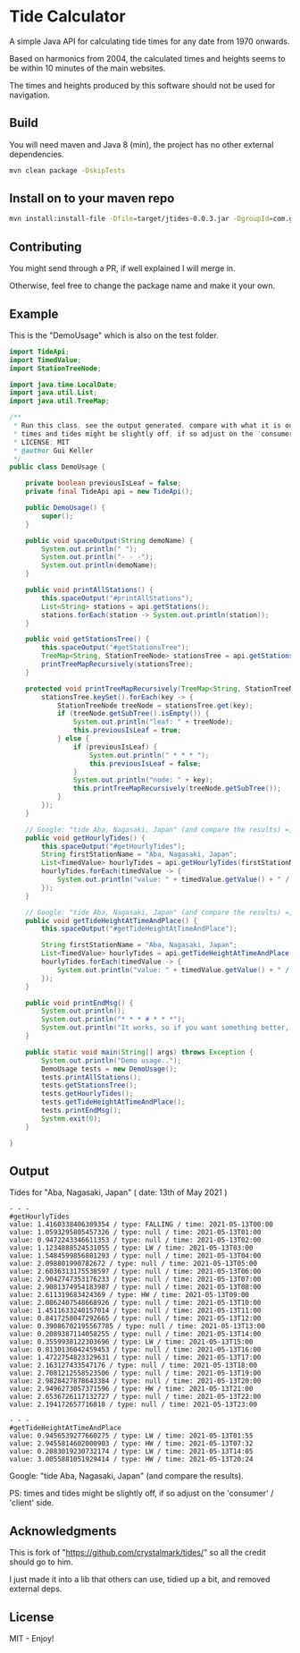 # Tide Calculator

A simple Java API for calculating tide times for any date from 1970 onwards. 

Based on harmonics from 2004, the calculated times and heights seems to be within 10 minutes of the main websites.

The times and heights produced by this software should not be used for navigation.

## Build

You will need maven and Java 8 (min), the project has no other external dependencies.
```bash
mvn clean package -DskipTests
```

## Install on to your maven repo
```bash
mvn install:install-file -Dfile=target/jtides-0.0.3.jar -DgroupId=com.github -DartifactId=jtides -Dversion=0.0.3 -Dpackaging=jar
```

## Contributing

You might send through a PR, if well explained I will merge in.

Otherwise, feel free to change the package name and make it your own.

## Example

This is the "DemoUsage" which is also on the test folder.

```java
import TideApi;
import TimedValue;
import StationTreeNode;

import java.time.LocalDate;
import java.util.List;
import java.util.TreeMap;

/**
 * Run this class, see the output generated, compare with what it is out there (google)
 * times and tides might be slightly off, if so adjust on the 'consumer' / 'client'
 * LICENSE: MIT
 * @author Gui Keller
 */
public class DemoUsage {

    private boolean previousIsLeaf = false;
    private final TideApi api = new TideApi();

    public DemoUsage() {
        super();
    }

    public void spaceOutput(String demoName) {
        System.out.println(" ");
        System.out.println("- - -");
        System.out.println(demoName);
    }

    public void printAllStations() {
        this.spaceOutput("#printAllStations");
        List<String> stations = api.getStations();
        stations.forEach(station -> System.out.println(station));
    }

    public void getStationsTree() {
        this.spaceOutput("#getStationsTree");
        TreeMap<String, StationTreeNode> stationsTree = api.getStationsTree();
        printTreeMapRecursively(stationsTree);
    }

    protected void printTreeMapRecursively(TreeMap<String, StationTreeNode> stationsTree) {
        stationsTree.keySet().forEach(key -> {
            StationTreeNode treeNode = stationsTree.get(key);
            if (treeNode.getSubTree().isEmpty()) {
                System.out.println("leaf: " + treeNode);
                this.previousIsLeaf = true;
            } else {
                if (previousIsLeaf) {
                    System.out.println(" * * * ");
                    this.previousIsLeaf = false;
                }
                System.out.println("node: " + key);
                this.printTreeMapRecursively(treeNode.getSubTree());
            }
        });
    }

    // Google: "tide Aba, Nagasaki, Japan" (and compare the results) =]
    public void getHourlyTides() {
        this.spaceOutput("#getHourlyTides");
        String firstStationName = "Aba, Nagasaki, Japan";
        List<TimedValue> hourlyTides = api.getHourlyTides(firstStationName, LocalDate.now());
        hourlyTides.forEach(timedValue -> {
            System.out.println("value: " + timedValue.getValue() + " / type: " + timedValue.getType() + " / time: " + timedValue.getCalendar());
        });
    }

    // Google: "tide Aba, Nagasaki, Japan" (and compare the results) =]
    public void getTideHeightAtTimeAndPlace() {
        this.spaceOutput("#getTideHeightAtTimeAndPlace");

        String firstStationName = "Aba, Nagasaki, Japan";
        List<TimedValue> hourlyTides = api.getTideHeightAtTimeAndPlace(firstStationName, LocalDate.now());
        hourlyTides.forEach(timedValue -> {
            System.out.println("value: " + timedValue.getValue() + " / type: " + timedValue.getType() + " / time: " + timedValue.getCalendar());
        });
    }

    public void printEndMsg() {
        System.out.println();
        System.out.println("* * * # * * *");
        System.out.println("It works, so if you want something better, clone this repo and do it yourself.");
    }

    public static void main(String[] args) throws Exception {
        System.out.println("Demo usage..");
        DemoUsage tests = new DemoUsage();
        tests.printAllStations();
        tests.getStationsTree();
        tests.getHourlyTides();
        tests.getTideHeightAtTimeAndPlace();
        tests.printEndMsg();
        System.exit(0);
    }

}
```

## Output
Tides for "Aba, Nagasaki, Japan" ( date: 13th of May 2021 )

```log
- - -
#getHourlyTides
value: 1.4160338406309354 / type: FALLING / time: 2021-05-13T00:00
value: 1.0593295805457326 / type: null / time: 2021-05-13T01:00
value: 0.9472243346611353 / type: null / time: 2021-05-13T02:00
value: 1.1234888524531055 / type: LW / time: 2021-05-13T03:00
value: 1.5484599856801293 / type: null / time: 2021-05-13T04:00
value: 2.098801990782672 / type: null / time: 2021-05-13T05:00
value: 2.6036313175538597 / type: null / time: 2021-05-13T06:00
value: 2.9042747353176233 / type: null / time: 2021-05-13T07:00
value: 2.9081374954183987 / type: null / time: 2021-05-13T08:00
value: 2.611319683424369 / type: HW / time: 2021-05-13T09:00
value: 2.0862407548668926 / type: null / time: 2021-05-13T10:00
value: 1.4511633240157014 / type: null / time: 2021-05-13T11:00
value: 0.8417258047292665 / type: null / time: 2021-05-13T12:00
value: 0.39086702195567785 / type: null / time: 2021-05-13T13:00
value: 0.2089387114058255 / type: null / time: 2021-05-13T14:00
value: 0.3559938122303696 / type: LW / time: 2021-05-13T15:00
value: 0.8130136042459453 / type: null / time: 2021-05-13T16:00
value: 1.4722754823329631 / type: null / time: 2021-05-13T17:00
value: 2.163127433547176 / type: null / time: 2021-05-13T18:00
value: 2.7081212558523506 / type: null / time: 2021-05-13T19:00
value: 2.9828427878643384 / type: null / time: 2021-05-13T20:00
value: 2.9496273057371596 / type: HW / time: 2021-05-13T21:00
value: 2.6536726117132727 / type: null / time: 2021-05-13T22:00
value: 2.194172657716818 / type: null / time: 2021-05-13T23:00
 
- - -
#getTideHeightAtTimeAndPlace
value: 0.9456539277660275 / type: LW / time: 2021-05-13T01:55
value: 2.9455814602000903 / type: HW / time: 2021-05-13T07:32
value: 0.2083019230732174 / type: LW / time: 2021-05-13T14:05
value: 3.0055881051929414 / type: HW / time: 2021-05-13T20:24
```

Google: "tide Aba, Nagasaki, Japan" (and compare the results).

PS: times and tides might be slightly off, if so adjust on the 'consumer' / 'client' side.

## Acknowledgments

This is fork of "https://github.com/crystalmark/tides/" so all the credit should go to him.

I just made it into a lib that others can use, tidied up a bit, and removed external deps.

## License

MIT - Enjoy!

